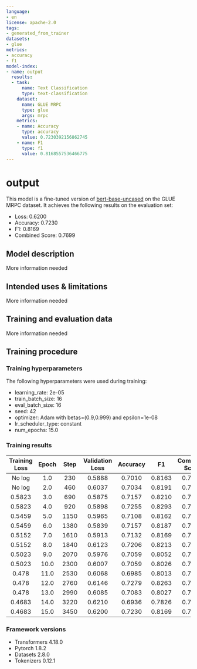 ```yaml
---
language:
- en
license: apache-2.0
tags:
- generated_from_trainer
datasets:
- glue
metrics:
- accuracy
- f1
model-index:
- name: output
  results:
  - task:
      name: Text Classification
      type: text-classification
    dataset:
      name: GLUE MRPC
      type: glue
      args: mrpc
    metrics:
    - name: Accuracy
      type: accuracy
      value: 0.7230392156862745
    - name: F1
      type: f1
      value: 0.8168557536466775
---
```


<!-- This model card has been generated automatically according to the information the Trainer had access to. You
should probably proofread and complete it, then remove this comment. -->

# output

This model is a fine-tuned version of [bert-base-uncased](https://huggingface.co/bert-base-uncased) on the GLUE MRPC dataset.
It achieves the following results on the evaluation set:
- Loss: 0.6200
- Accuracy: 0.7230
- F1: 0.8169
- Combined Score: 0.7699

## Model description

More information needed

## Intended uses & limitations

More information needed

## Training and evaluation data

More information needed

## Training procedure

### Training hyperparameters

The following hyperparameters were used during training:
- learning_rate: 2e-05
- train_batch_size: 16
- eval_batch_size: 16
- seed: 42
- optimizer: Adam with betas=(0.9,0.999) and epsilon=1e-08
- lr_scheduler_type: constant
- num_epochs: 15.0

### Training results

| Training Loss | Epoch | Step | Validation Loss | Accuracy | F1     | Combined Score |
|:-------------:|:-----:|:----:|:---------------:|:--------:|:------:|:--------------:|
| No log        | 1.0   | 230  | 0.5888          | 0.7010   | 0.8163 | 0.7586         |
| No log        | 2.0   | 460  | 0.6037          | 0.7034   | 0.8191 | 0.7613         |
| 0.5823        | 3.0   | 690  | 0.5875          | 0.7157   | 0.8210 | 0.7683         |
| 0.5823        | 4.0   | 920  | 0.5898          | 0.7255   | 0.8293 | 0.7774         |
| 0.5459        | 5.0   | 1150 | 0.5965          | 0.7108   | 0.8162 | 0.7635         |
| 0.5459        | 6.0   | 1380 | 0.5839          | 0.7157   | 0.8187 | 0.7672         |
| 0.5152        | 7.0   | 1610 | 0.5913          | 0.7132   | 0.8169 | 0.7651         |
| 0.5152        | 8.0   | 1840 | 0.6123          | 0.7206   | 0.8213 | 0.7710         |
| 0.5023        | 9.0   | 2070 | 0.5976          | 0.7059   | 0.8052 | 0.7555         |
| 0.5023        | 10.0  | 2300 | 0.6007          | 0.7059   | 0.8026 | 0.7543         |
| 0.478         | 11.0  | 2530 | 0.6068          | 0.6985   | 0.8013 | 0.7499         |
| 0.478         | 12.0  | 2760 | 0.6146          | 0.7279   | 0.8263 | 0.7771         |
| 0.478         | 13.0  | 2990 | 0.6085          | 0.7083   | 0.8027 | 0.7555         |
| 0.4683        | 14.0  | 3220 | 0.6210          | 0.6936   | 0.7826 | 0.7381         |
| 0.4683        | 15.0  | 3450 | 0.6200          | 0.7230   | 0.8169 | 0.7699         |


### Framework versions

- Transformers 4.18.0
- Pytorch 1.8.2
- Datasets 2.8.0
- Tokenizers 0.12.1
